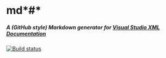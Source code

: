 # md*#*
##### A (GitHub style) Markdown generator for [Visual Studio XML Documentation](https://msdn.microsoft.com/en-us/library/5ast78ax.aspx)
[![Build status](https://ci.appveyor.com/api/projects/status/wyoavlytg48sx9kv?svg=true)](https://ci.appveyor.com/project/thebentern/mdsharp)

